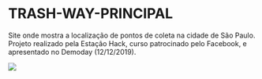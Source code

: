 # TRASH-WAY-PRINCIPAL

Site onde mostra a localização de pontos de coleta na cidade de São Paulo. Projeto realizado pela Estação Hack, curso patrocinado pelo Facebook, e apresentado no Demoday (12/12/2019).

<img src="https://lh3.googleusercontent.com/55MRCnEZjDw-igkYC0qgmthDoqoy62wo5347O2RFCV7dBer002BgPWCDPXX5IG_IcM2tBhNOt-bdFIdEp5OZRhHU8YPPFp6nXhtRm9CB6nZfhHWG1jla2cguoqaETLzPtGqc4YkV1T-x7HOM-lk0j84PkJQewpvfZ5n_miJSiGlvypStPuwd1ZdNXMjdty3dMV_3UCcDYxFkxPL21trrVo_A_alJTh2nuwRLyjRKXoIVbaqLM0nofuyu7V5iKX9hfCRGGopG8auy-rR5rBOzklWZbGHjwZg7HrCIYUyaXj-zGk6HBOiR2hg7z64HkgHrN9O14mdkXpSg9Dvf288pbIaiDJl0h3KdGztufK3YOI29_cvjiTO06hhhO2TPxCHz83HZG3GaaUWmdPtRToQKaUsRjCgLcdgxWx7iLiYdDeHb84MAwh7GzjrILWFXhFddL2yvovsVmV3VlzzK9KfMOCF2zTnWGn7Ecsy-SLH6ehx7ILfMA8nnZ-fyxdyjg06wM7zQvOhkm4MNW2tueRBGMVCfxSLpTfL9GCZ0HYN_JBo2N-WjTFJVkBYRlvYLgohcLiG8pjH7ljDBMXAD2QBtxlEazTn3ra_LJDtDUOGhvn8FnT6XhtY6Nx2qqQp3nMIcXnBqwmdd7WMqrz2n_qQiHBGQ2qPcyaTCQDaIkJEBg4DR5SFNkrzgN-c=w500-h375-no">
